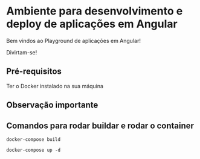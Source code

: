# Ambiente para desenvolvimento e deploy de aplicações em Angular

<p>Bem vindos ao Playground de aplicações em Angular!</p>
<p>Divirtam-se!</p>

## Pré-requisitos
<p>Ter o Docker instalado na sua máquina</p>

## Observação importante


## Comandos para rodar buildar e rodar o container
```
docker-compose build
```
```
docker-compose up -d
```

